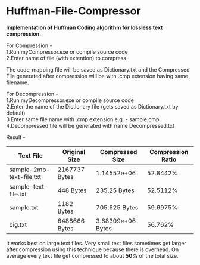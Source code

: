 # Huffman-File-Compressor
**Implementation of Huffman Coding algorithm for lossless text compression.**


For Compression -<br/>
1.Run myCompressor.exe or compile source code<br/>
2.Enter name of file (with extention) to compress

The code-mapping file will be saved as Dictionary.txt and the Compressed File generated after compression will be with .cmp extension having same filename.

For Decompression -<br/>
1.Run myDecompressor.exe or compile source code<br/>
2.Enter the name of the Dictionary file (gets saved as Dictionary.txt by default)<br/>
3.Enter same file name with .cmp extension e.g. - sample.cmp<br/>
4.Decompressed file will be generated with name Decompressed.txt

Result -<br/>

|         Text File	       | Original Size	| Compressed Size| Compression Ratio |
| ------------------------ |--------------| --------------| ---------------- |
| sample-2mb-text-file.txt | 2167737 Bytes  |   1.14552e+06  |  52.8442%    |
| sample-text-file.txt      | 448 Bytes      |   235.25 Bytes | 52.5112% |
| sample.txt | 1182 Bytes      |    705.625 Bytes | 59.6975%  |
| big.txt| 6488666 Bytes| 3.68309e+06 Bytes| 56.762%|


It works best on large text files. Very small text files sometimes get larger after compression using this technique because there is overhead. On average every text file get compressed to about **50%** of the total size.